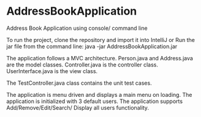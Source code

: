 # AddressBookApplication
Address Book Application using console/ command line

To run the project, clone the repository and import it into IntelliJ 
or 
Run the jar file from the command line:
java -jar AddressBookApplication.jar

The application follows a MVC architecture.
Person.java and Address.java are the model classes.
Controller.java is the controller class.
UserInterface.java is the view class.

The TestController.java class contains the unit test cases.

The application is menu driven and displays a main menu on loading.
The application is initialized with 3 default users.
The application supports Add/Remove/Edit/Search/ Display all users functionality.
